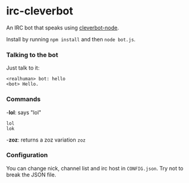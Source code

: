 # irc-cleverbot
An IRC bot that speaks using [cleverbot-node](https://github.com/fojas/cleverbot-node).

Install by running `npm install` and then `node bot.js`.

### Talking to the bot
Just talk to it:

    <realhuman> bot: hello
    <bot> Hello.

### Commands

-**lol**: says "lol"
```
lol
lok
```
-**zoz**: returns a zoz variation
`zoz`

### Configuration
You can change nick, channel list and irc host in `CONFIG.json`. Try not to break the JSON file.
